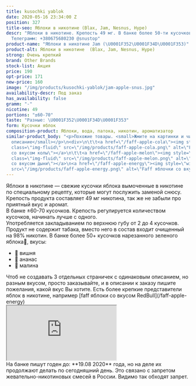 ```yaml
---
title: kusochki yablok
date: 2020-05-16 23:34:00 Z
position: 327
title-seo: Яблоки в никотине (Blax, Jam, Nesnus, Hype)
descr: "Яблоки в никотине. Крепость 49 мг. В банке более 50-ти кусочков. Вкусы: \U0001F352\U0001F34D\U0001F353.
  Телеграмм: +380675680230 @snustop"
product-name: "Яблоки в никотине Jam (\U0001F352\U0001F34D\U0001F353)"
product-alt: Яблоки в никотине  (Blax, Jam, Nesnus, Hype)
strong: Очень крепкий
brand: Other Brands
stock-list: Акция
price: 190
opt-price: 171
new-price: 160
image: "/img/products/kusochki-yablok/jam-apple-snus.jpg"
availability-descr: Под заказ
has_availability: false
gramm: "-"
nicotine: 49
portions: "±60-70"
taste: "Разные: \U0001F352\U0001F34D\U0001F353"
form: Кусочки яблок
composition-product: Яблоки, вода, патока, никотин, ароматизатор
similar-product_body: "<p>Похожие товары. <small>Жмите на картинки и читайте полное
  описание</small></p>\n<div>\n\t\t<a href=\"/faff-apple-cola\"><img style=\"width:32%\"
  class=\"img-fluid\" src=\"/img/products/faff-apple-cola.png\" alt=\"Faff яблочки
  со вкусом колы\"></a>\n\t\t<a href=\"/faff-apple-melon\"><img style=\"width:32%\"
  class=\"img-fluid\" src=\"/img/products/faff-apple-melon.png\" alt=\"Faff яблочки
  со вкусом дыни\"></a>\n<a href=\"/faff-apple-energy\"><img style=\"width:32%\" class=\"img-fluid\"
  src=\"/img/products/faff-apple-energy.png\" alt=\"Faff яблочки со вкусом RedBull\"></a>"
---
```


Яблоки в никотине — свежие кусочки яблока вымоченные в никотине по специальному рецепту, которые могут послужить заменой снюсу.<br>
Крепость продукта составляет 49 мг никотина, так же не забыли про приятный вкус и аромат.<br>
В банке ±60-70 кусочков. Крепость регулируется количеством кусочков, начинать лучше с одного.<br>
Употребляется закладыванием по верхнюю губу от 2 до 4 кусочков.
Продукт не содержит табака, вместо него в состав входит очищенный на 98% никотин. В банке более 50+ кусочков нарезанного зеленого яблока🍏, вкусы:
<ul>
	<li>🍒 вишня</li>
	<li>🍍 ананас</li>
	<li>🍓 малина</li>
</ul>
Чтоб не создавать 3 отдельных страничек с одинаковым описанием, но разным вкусом, просто заказывайте, и в описании к заказу пишите пожелания, какой вкус Вы хотите.
Есть более крепкие представители яблок в никотине, например [faff яблоки со вкусом RedBull](/faff-apple-energy)
<div class="embed-responsive embed-responsive-16by9 mb-3">
  <iframe class="embed-responsive-item" src="https://www.youtube.com/embed/ykyz1C7X_iI" allowfullscreen></iframe>
</div>
На банке пишут годен до: **19.08 2020** года, но на деле их продолжают делать по сегодняшний день. Это связано с запретом жевательно-никотиновых смесей в России. Видимо так обходят запрет. 
